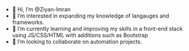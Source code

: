 - 👋 Hi, I’m @Ziyan-Imran
- 👀 I’m interested in expanding my knowledge of langauges and frameworks. 
- 🌱 I’m currently learning and improving my skills in a front-end stack using JS/CSS/HTML with additions such as Bootstrap
- 💞️ I’m looking to collaborate on automation projects.

<!---

--->
